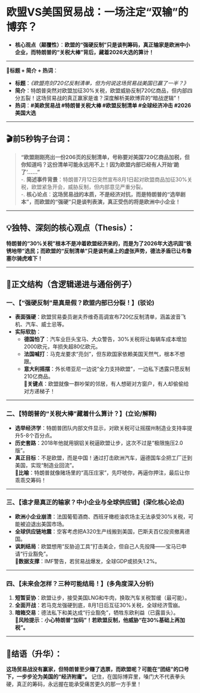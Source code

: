 # 欧盟VS美国贸易战：一场注定“双输”的博弈？

- **核心观点（颠覆性）**：**欧盟的“强硬反制”只是谈判筹码，真正输家是欧洲中小企业，而特朗普的“关税大棒”背后，藏着2026大选的算计！**  

---
🎯**标题 + 简介 + 热词**：  
* **标题**：*《欧盟亮剑720亿反制清单，但为何说这场贸易战美国已赢了一半？》*  
* **简介**：特朗普突然对欧盟加征30%关税，欧盟威胁反制720亿商品，但内部四分五裂！这场贸易战的真正赢家是谁？深度解析美欧博弈的“暗战逻辑”！  
* **热词**：**#美欧贸易战 #特朗普关税大棒 #欧盟反制清单 #全球经济冲击 #2026美国大选**  

---
## 🎬**前5秒钩子台词**：  
> **“欧盟刚刚亮出一份206页的反制清单，号称要对美国720亿商品加税，但你知道吗？这份清单可能永远用不上！因为欧盟内部已经有人开始‘跪了’……”**  
> -. **简述事件背景**：特朗普7月12日突然宣布8月1日起对欧盟商品加征30%关税，欧盟紧急开会，威胁反制，但内部意见严重分裂。  
> -. **核心论点**：**这场贸易战的本质，不是经济对抗，而是特朗普的“选举剧本”，而欧盟的“强硬”只是谈判表演，真正受伤的将是欧洲中小企业！**  

---
## 💡**独特、深刻的核心观点（Thesis）**：  
**特朗普的“30%关税”根本不是冲着欧盟经济来的，而是为了2026年大选巩固“铁锈地带”选民；而欧盟的“反制清单”只是谈判桌上的虚张声势，德法矛盾已让布鲁塞尔骑虎难下！**  

---
## 🧩**正文结构（含逻辑递进与通俗例子）**  
### 一、【**“强硬反制”是真是假？欧盟内部已分裂！**】(驳论)  
- **表面强硬**：欧盟贸易委员谢夫乔维奇高调宣布720亿反制清单，涵盖波音飞机、汽车、威士忌等。  
- **实际软肋**：  
  - **德国怕了**：汽车业巨头宝马、大众警告，30%关税将让每辆车成本增加2000欧元，年损失超80亿欧元。  
  - **法国喊打**：马克龙要求“亮剑”，但东欧国家依赖美国天然气，根本不想跟。  
  - **意大利摇摆**：外长塔亚尼一边说“全力支持欧盟”，一边私下透露只愿反制210亿商品。  
  **🧠关键点**：欧盟就像一群吵架的邻居，有人想砸对方窗户，有人却偷偷给对方递梯子！  

---
### 二、【**特朗普的“关税大棒”藏着什么算计？**】(立论/解释)  
- **选举经济学**：特朗普团队内部文件显示，对欧关税可让摇摆州制造业支持率提升5-8个百分点。  
- **历史套路**：2018年他就用钢铝关税逼欧盟让步，这次不过是“极限施压2.0版”。  
- **真正目标**：不是欧盟，而是中国！通过打击欧洲汽车，逼德国车企把工厂迁到美国，实现“制造业回流”。  
**🧠比喻**：特朗普就像赌场里的“高压庄家”，先吓唬你，再逼你押注，最后让你乖乖交筹码！  

---
### 三、【**谁才是真正的输家？中小企业与全球供应链**】(深化核心论点)  
- **欧洲小企业崩溃**：法国葡萄酒商、西班牙橄榄油农场主无法承受30%关税，可能被迫退出美国市场。  
- **全球供应链地震**：空客考虑把A320生产线搬到美国，巴斯夫百亿投资撤离德国。  
- **讽刺结局**：欧盟想用“反胁迫工具”打击美企，但自己人先投降——宝马已申请“行业豁免”。  
**🧠数据支撑**：IMF警告，若贸易战爆发，全球GDP或损失1.2%。  

---
### 四、【**未来会怎样？三种可能结局！**】(多角度深入分析)  
1. **短暂妥协**：欧盟让步，接受美国LNG和牛肉，换取汽车关税暂缓（最可能）。  
2. **全面开战**：若马克龙强硬到底，8月1日后互征30%关税，全球经济雪崩。  
3. **暗箱交易**：德法私下和美达成“行业豁免”，牺牲东欧利益（已露苗头）。  
**📌风险提示**：**小心特朗普“加码”！若欧盟反制，他威胁“在30%基础上再加税”。**  

---
## 🎯**结语（升华）**：  
**这场贸易战没有赢家，但特朗普至少赚了选票，而欧盟呢？可能在“团结”的口号下，一步步沦为美国的“经济附庸”。** 记住，在国际博弈里，嗓门大不代表拳头硬，真正的筹码，永远握在能承受痛苦更久的那一方手里！
